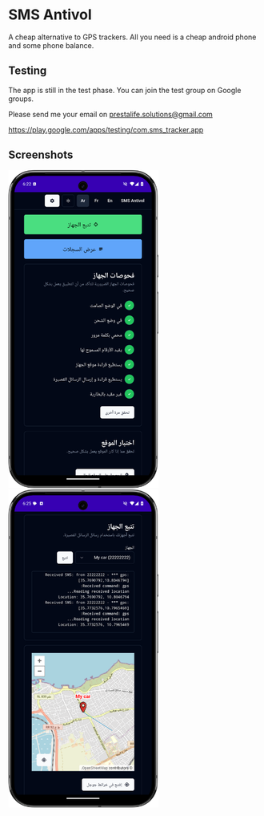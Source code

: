 # SMS Antivol

A cheap alternative to GPS trackers. All you need is a cheap android phone and some phone balance.

## Testing

The app is still in the test phase. You can join the test group on Google groups.

Please send me your email on prestalife.solutions@gmail.com

https://play.google.com/apps/testing/com.sms_tracker.app

## Screenshots

<img src="./images/scr1.png" style="width: 300px">
<img src="./images/scr2.png" style="width: 300px">
